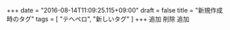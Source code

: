 +++
date = "2016-08-14T11:09:25.115+09:00"
draft = false
title = "新規作成時のタグ"
tags = [ "テヘペロ", "新しいタグ" ]
+++
追加
削除
追加